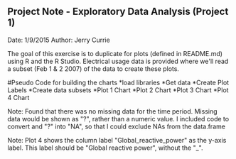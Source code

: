 ## Project Note - Exploratory Data Analysis (Project 1)
Date: 1/9/2015
Author: Jerry Currie

The goal of this exercise is to duplicate for plots (defined in README.md) using R and the R Studio. Electrical
usage data is provided where we'll read a subset (Feb 1 & 2 2007) of the data to create these plots.

#Pseudo Code for building the charts
*load libraries
*Get data
*Create Plot Labels
*Create data subsets
*Plot 1 Chart
*Plot 2 Chart
*Plot 3 Chart
*Plot 4 Chart
 
Note: Found that there was no missing data for the time period. Missing data would be shown as "?", rather than
a numeric value. I included code to convert and "?" into "NA", so that I could exclude NAs from the data.frame

Note: Plot 4 shows the column label "Global_reactive_power" as the y-axis label. This label should be "Global 
reactive power", without the "_".  
 